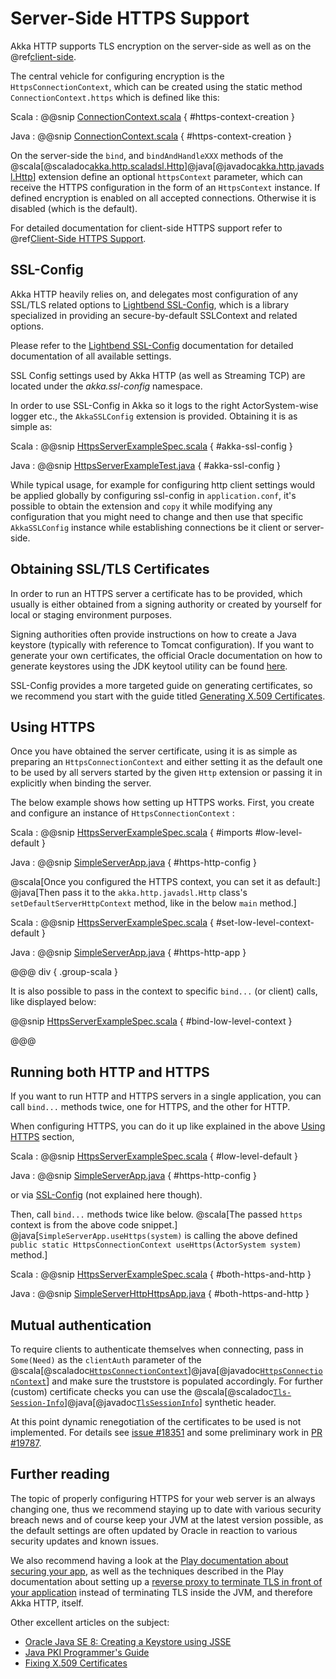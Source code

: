 # Server-Side HTTPS Support

Akka HTTP supports TLS encryption on the server-side as well as on the @ref[client-side](../client-side/client-https-support.md).

The central vehicle for configuring encryption is the `HttpsConnectionContext`, which can be created using
the static method `ConnectionContext.https` which is defined like this:

Scala
:  @@snip [ConnectionContext.scala](../../../../../../../akka-http-core/src/main/scala/akka/http/scaladsl/ConnectionContext.scala) { #https-context-creation }

Java
:  @@snip [ConnectionContext.scala](../../../../../../../akka-http-core/src/main/scala/akka/http/javadsl/ConnectionContext.scala) { #https-context-creation }

On the server-side the `bind`, and `bindAndHandleXXX` methods of the @scala[@scaladoc[akka.http.scaladsl.Http](akka.http.scaladsl.Http$)]@java[@javadoc[akka.http.javadsl.Http](akka.http.javadsl.Http)] extension define an
optional `httpsContext` parameter, which can receive the HTTPS configuration in the form of an `HttpsContext`
instance.
If defined encryption is enabled on all accepted connections. Otherwise it is disabled (which is the default).

For detailed documentation for client-side HTTPS support refer to @ref[Client-Side HTTPS Support](../client-side/client-https-support.md).

<a id="ssl-config"></a>
## SSL-Config

Akka HTTP heavily relies on, and delegates most configuration of any SSL/TLS related options to
[Lightbend SSL-Config](http://typesafehub.github.io/ssl-config/), which is a library specialized in providing an secure-by-default SSLContext
and related options.

Please refer to the [Lightbend SSL-Config](http://typesafehub.github.io/ssl-config/) documentation for detailed documentation of all available settings.

SSL Config settings used by Akka HTTP (as well as Streaming TCP) are located under the *akka.ssl-config* namespace.

In order to use SSL-Config in Akka so it logs to the right ActorSystem-wise logger etc., the
`AkkaSSLConfig` extension is provided. Obtaining it is as simple as:

Scala
:  @@snip [HttpsServerExampleSpec.scala](../../../../../test/scala/docs/http/scaladsl/server/HttpsServerExampleSpec.scala) { #akka-ssl-config }

Java
:  @@snip [HttpsServerExampleTest.java](../../../../../test/java/docs/http/javadsl/server/HttpsServerExampleTest.java) { #akka-ssl-config }

While typical usage, for example for configuring http client settings would be applied globally by configuring
ssl-config in `application.conf`, it's possible to obtain the extension and `copy` it while modifying any
configuration that you might need to change and then use that specific `AkkaSSLConfig` instance while establishing
connections be it client or server-side.

## Obtaining SSL/TLS Certificates

In order to run an HTTPS server a certificate has to be provided, which usually is either obtained from a signing
authority or created by yourself for local or staging environment purposes.

Signing authorities often provide instructions on how to create a Java keystore (typically with reference to Tomcat
configuration). If you want to generate your own certificates, the official Oracle documentation on how to generate
keystores using the JDK keytool utility can be found [here](https://docs.oracle.com/javase/8/docs/technotes/tools/unix/keytool.html).

SSL-Config provides a more targeted guide on generating certificates, so we recommend you start with the guide
titled [Generating X.509 Certificates](http://typesafehub.github.io/ssl-config/CertificateGeneration.html).

<a id="using-https"></a>
## Using HTTPS

Once you have obtained the server certificate, using it is as simple as preparing an `HttpsConnectionContext`
and either setting it as the default one to be used by all servers started by the given `Http` extension
or passing it in explicitly when binding the server.

The below example shows how setting up HTTPS works.
First, you create and configure an instance of `HttpsConnectionContext` :

Scala
:  @@snip [HttpsServerExampleSpec.scala](../../../../../test/scala/docs/http/scaladsl/server/HttpsServerExampleSpec.scala) { #imports #low-level-default }

Java
:  @@snip [SimpleServerApp.java](../../../../../../../akka-http-tests/src/main/java/akka/http/javadsl/server/examples/simple/SimpleServerApp.java) { #https-http-config }

@scala[Once you configured the HTTPS context, you can set it as default:]
@java[Then pass it to the `akka.http.javadsl.Http` class's `setDefaultServerHttpContext` method, like in the below `main` method.]

Scala
:  @@snip [HttpsServerExampleSpec.scala](../../../../../test/scala/docs/http/scaladsl/server/HttpsServerExampleSpec.scala) { #set-low-level-context-default }

Java
: @@snip [SimpleServerApp.java](../../../../../../../akka-http-tests/src/main/java/akka/http/javadsl/server/examples/simple/SimpleServerApp.java) { #https-http-app }

@@@ div { .group-scala }

It is also possible to pass in the context to specific `bind...` (or client) calls, like displayed below:

@@snip [HttpsServerExampleSpec.scala](../../../../../test/scala/docs/http/scaladsl/server/HttpsServerExampleSpec.scala) { #bind-low-level-context }

@@@

## Running both HTTP and HTTPS

If you want to run HTTP and HTTPS servers in a single application, you can call `bind...` methods twice,
one for HTTPS, and the other for HTTP.

When configuring HTTPS, you can do it up like explained in the above [Using HTTPS](#using-https) section,

Scala
:  @@snip [HttpsServerExampleSpec.scala](../../../../../test/scala/docs/http/scaladsl/server/HttpsServerExampleSpec.scala) { #low-level-default }

Java
:  @@snip [SimpleServerApp.java](../../../../../../../akka-http-tests/src/main/java/akka/http/javadsl/server/examples/simple/SimpleServerApp.java) { #https-http-config }

or via [SSL-Config](#ssl-config) (not explained here though).

Then, call `bind...` methods twice like below.
@scala[The passed `https` context is from the above code snippet.]
@java[`SimpleServerApp.useHttps(system)` is calling the above defined `public static HttpsConnectionContext useHttps(ActorSystem system)` method.]

Scala
:  @@snip [HttpsServerExampleSpec.scala](../../../../../test/scala/docs/http/scaladsl/server/HttpsServerExampleSpec.scala) { #both-https-and-http }

Java
:  @@snip [SimpleServerHttpHttpsApp.java](../../../../../../../akka-http-tests/src/main/java/akka/http/javadsl/server/examples/simple/SimpleServerHttpHttpsApp.java) { #both-https-and-http }

## Mutual authentication

To require clients to authenticate themselves when connecting, pass in `Some(Need)` as the `clientAuth` parameter of the
@scala[@scaladoc[`HttpsConnectionContext`](akka.http.scaladsl.HttpsConnectionContext)]@java[@javadoc[`HttpsConnectionContext`](akka.http.javadsl.HttpsConnectionContext)]
and make sure the truststore is populated accordingly. For further (custom) certificate checks you can use the
@scala[@scaladoc[`Tls-Session-Info`](akka.http.scaladsl.model.headers.Tls$minusSession$minusInfo)]@java[@javadoc[`TlsSessionInfo`](akka.http.javadsl.model.headers.TlsSessionInfo)] synthetic header.

At this point dynamic renegotiation of the certificates to be used is not implemented. For details see [issue #18351](https://github.com/akka/akka/issues/18351)
and some preliminary work in [PR #19787](https://github.com/akka/akka/pull/19787).

## Further reading

The topic of properly configuring HTTPS for your web server is an always changing one,
thus we recommend staying up to date with various security breach news and of course
keep your JVM at the latest version possible, as the default settings are often updated by
Oracle in reaction to various security updates and known issues.

We also recommend having a look at the [Play documentation about securing your app](https://www.playframework.com/documentation/2.5.x/ConfiguringHttps#ssl-certificates),
as well as the techniques described in the Play documentation about setting up a [reverse proxy to terminate TLS in
front of your application](https://www.playframework.com/documentation/2.5.x/HTTPServer) instead of terminating TLS inside the JVM, and therefore Akka HTTP, itself.

Other excellent articles on the subject:

 * [Oracle Java SE 8: Creating a Keystore using JSSE](https://docs.oracle.com/javase/8/docs/technotes/guides/security/jsse/JSSERefGuide.html#CreateKeystore)
 * [Java PKI Programmer's Guide](https://docs.oracle.com/javase/8/docs/technotes/guides/security/certpath/CertPathProgGuide.html)
 * [Fixing X.509 Certificates](https://tersesystems.com/2014/03/20/fixing-x509-certificates/)
